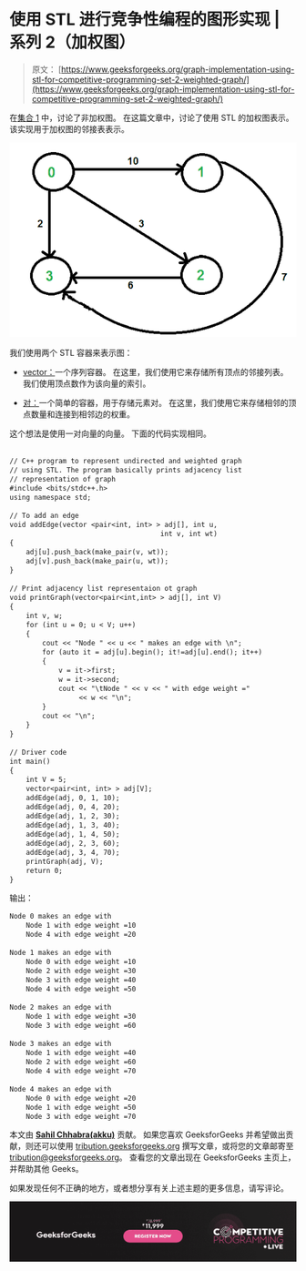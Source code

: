 # 使用 STL 进行竞争性编程的图形实现 | 系列 2（加权图）

> 原文： [https://www.geeksforgeeks.org/graph-implementation-using-stl-for-competitive-programming-set-2-weighted-graph/](https://www.geeksforgeeks.org/graph-implementation-using-stl-for-competitive-programming-set-2-weighted-graph/)

在[集合 1](https://www.geeksforgeeks.org/graph-representation-using-stl-for-competitive-programming-set-1-dfs-of-unweighted-and-undirected/) 中，讨论了非加权图。 在这篇文章中，讨论了使用 STL 的加权图表示。 该实现用于加权图的邻接表表示。

![graph-stl](img/891edf22b79b6d7f0e1033b3df3464d0.png)

我们使用两个 STL 容器来表示图：

*   [vector：](http://quiz.geeksforgeeks.org/vector-sequence-containers-the-c-standard-template-library-stl-set-1/)一个序列容器。 在这里，我们使用它来存储所有顶点的邻接列表。 我们使用顶点数作为该向量的索引。

*   [对：](http://quiz.geeksforgeeks.org/pair-simple-containers-the-c-standard-template-library-stl/)一个简单的容器，用于存储元素对。 在这里，我们使用它来存储相邻的顶点数量和连接到相邻边的权重。

这个想法是使用一对向量的向量。 下面的代码实现相同。

```

// C++ program to represent undirected and weighted graph 
// using STL. The program basically prints adjacency list 
// representation of graph 
#include <bits/stdc++.h> 
using namespace std; 

// To add an edge 
void addEdge(vector <pair<int, int> > adj[], int u, 
                                     int v, int wt) 
{ 
    adj[u].push_back(make_pair(v, wt)); 
    adj[v].push_back(make_pair(u, wt)); 
} 

// Print adjacency list representaion ot graph 
void printGraph(vector<pair<int,int> > adj[], int V) 
{ 
    int v, w; 
    for (int u = 0; u < V; u++) 
    { 
        cout << "Node " << u << " makes an edge with \n"; 
        for (auto it = adj[u].begin(); it!=adj[u].end(); it++) 
        { 
            v = it->first; 
            w = it->second; 
            cout << "\tNode " << v << " with edge weight ="
                 << w << "\n"; 
        } 
        cout << "\n"; 
    } 
} 

// Driver code 
int main() 
{ 
    int V = 5; 
    vector<pair<int, int> > adj[V]; 
    addEdge(adj, 0, 1, 10); 
    addEdge(adj, 0, 4, 20); 
    addEdge(adj, 1, 2, 30); 
    addEdge(adj, 1, 3, 40); 
    addEdge(adj, 1, 4, 50); 
    addEdge(adj, 2, 3, 60); 
    addEdge(adj, 3, 4, 70); 
    printGraph(adj, V); 
    return 0; 
} 

```

输出：

```
Node 0 makes an edge with 
    Node 1 with edge weight =10
    Node 4 with edge weight =20

Node 1 makes an edge with 
    Node 0 with edge weight =10
    Node 2 with edge weight =30
    Node 3 with edge weight =40
    Node 4 with edge weight =50

Node 2 makes an edge with 
    Node 1 with edge weight =30
    Node 3 with edge weight =60

Node 3 makes an edge with 
    Node 1 with edge weight =40
    Node 2 with edge weight =60
    Node 4 with edge weight =70

Node 4 makes an edge with 
    Node 0 with edge weight =20
    Node 1 with edge weight =50
    Node 3 with edge weight =70

```

本文由 [**Sahil Chhabra(akku)**](https://practice.geeksforgeeks.org/user-profile.php?user=sahil_coder) 贡献。 如果您喜欢 GeeksforGeeks 并希望做出贡献，则还可以使用 [tribution.geeksforgeeks.org](http://www.contribute.geeksforgeeks.org) 撰写文章，或将您的文章邮寄至 tribution@geeksforgeeks.org。 查看您的文章出现在 GeeksforGeeks 主页上，并帮助其他 Geeks。

如果发现任何不正确的地方，或者想分享有关上述主题的更多信息，请写评论。

![competitive-programming-img](img/5211864e7e7a28eeeb039fa5d6073a24.png)